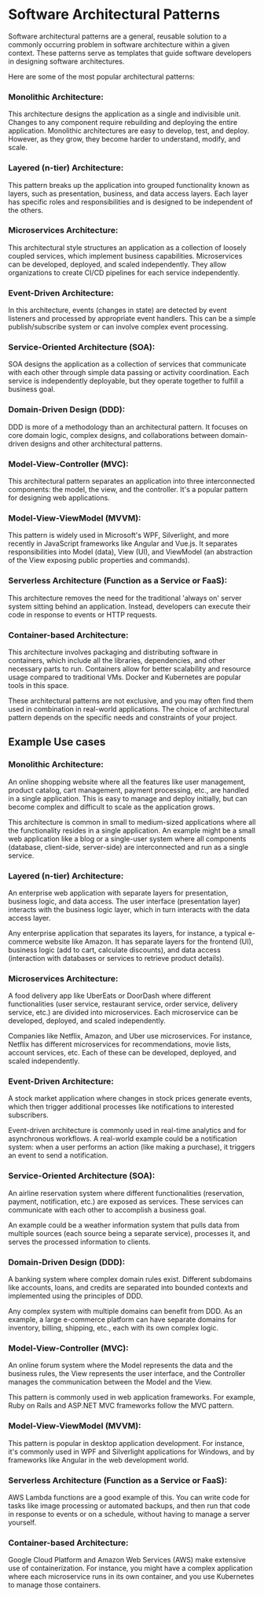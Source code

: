# Software Architectural Patterns
Software architectural patterns are a general, reusable solution to a commonly occurring problem in software architecture within a given context. These patterns serve as templates that guide software developers in designing software architectures.

Here are some of the most popular architectural patterns:

### **Monolithic Architecture:** 
This architecture designs the application as a single and indivisible unit. Changes to any component require rebuilding and deploying the entire application. Monolithic architectures are easy to develop, test, and deploy. However, as they grow, they become harder to understand, modify, and scale.

### **Layered (n-tier) Architecture:** 
This pattern breaks up the application into grouped functionality known as layers, such as presentation, business, and data access layers. Each layer has specific roles and responsibilities and is designed to be independent of the others.

### **Microservices Architecture:** 
This architectural style structures an application as a collection of loosely coupled services, which implement business capabilities. Microservices can be developed, deployed, and scaled independently. They allow organizations to create CI/CD pipelines for each service independently.

### **Event-Driven Architecture:** 
In this architecture, events (changes in state) are detected by event listeners and processed by appropriate event handlers. This can be a simple publish/subscribe system or can involve complex event processing.

### **Service-Oriented Architecture (SOA):** 
SOA designs the application as a collection of services that communicate with each other through simple data passing or activity coordination. Each service is independently deployable, but they operate together to fulfill a business goal.

### **Domain-Driven Design (DDD):** 
DDD is more of a methodology than an architectural pattern. It focuses on core domain logic, complex designs, and collaborations between domain-driven designs and other architectural patterns.

### **Model-View-Controller (MVC):** 
This architectural pattern separates an application into three interconnected components: the model, the view, and the controller. It's a popular pattern for designing web applications.

### **Model-View-ViewModel (MVVM):** 
This pattern is widely used in Microsoft's WPF, Silverlight, and more recently in JavaScript frameworks like Angular and Vue.js. It separates responsibilities into Model (data), View (UI), and ViewModel (an abstraction of the View exposing public properties and commands).

### **Serverless Architecture (Function as a Service or FaaS):** 
This architecture removes the need for the traditional 'always on' server system sitting behind an application. Instead, developers can execute their code in response to events or HTTP requests.

### **Container-based Architecture:** 
This architecture involves packaging and distributing software in containers, which include all the libraries, dependencies, and other necessary parts to run. Containers allow for better scalability and resource usage compared to traditional VMs. Docker and Kubernetes are popular tools in this space.

These architectural patterns are not exclusive, and you may often find them used in combination in real-world applications. The choice of architectural pattern depends on the specific needs and constraints of your project.

## Example Use cases

### **Monolithic Architecture:** 
An online shopping website where all the features like user management, product catalog, cart management, payment processing, etc., are handled in a single application. This is easy to manage and deploy initially, but can become complex and difficult to scale as the application grows.

This architecture is common in small to medium-sized applications where all the functionality resides in a single application. An example might be a small web application like a blog or a single-user system where all components (database, client-side, server-side) are interconnected and run as a single service.

### **Layered (n-tier) Architecture:** 
An enterprise web application with separate layers for presentation, business logic, and data access. The user interface (presentation layer) interacts with the business logic layer, which in turn interacts with the data access layer.

Any enterprise application that separates its layers, for instance, a typical e-commerce website like Amazon. It has separate layers for the frontend (UI), business logic (add to cart, calculate discounts), and data access (interaction with databases or services to retrieve product details).

### **Microservices Architecture:** 
A food delivery app like UberEats or DoorDash where different functionalities (user service, restaurant service, order service, delivery service, etc.) are divided into microservices. Each microservice can be developed, deployed, and scaled independently.

Companies like Netflix, Amazon, and Uber use microservices. For instance, Netflix has different microservices for recommendations, movie lists, account services, etc. Each of these can be developed, deployed, and scaled independently.

### **Event-Driven Architecture:** 
A stock market application where changes in stock prices generate events, which then trigger additional processes like notifications to interested subscribers.

Event-driven architecture is commonly used in real-time analytics and for asynchronous workflows. A real-world example could be a notification system: when a user performs an action (like making a purchase), it triggers an event to send a notification.

### **Service-Oriented Architecture (SOA):** 
An airline reservation system where different functionalities (reservation, payment, notification, etc.) are exposed as services. These services can communicate with each other to accomplish a business goal.

An example could be a weather information system that pulls data from multiple sources (each source being a separate service), processes it, and serves the processed information to clients.

### **Domain-Driven Design (DDD):** 
A banking system where complex domain rules exist. Different subdomains like accounts, loans, and credits are separated into bounded contexts and implemented using the principles of DDD.

Any complex system with multiple domains can benefit from DDD. As an example, a large e-commerce platform can have separate domains for inventory, billing, shipping, etc., each with its own complex logic.

### **Model-View-Controller (MVC):** 
An online forum system where the Model represents the data and the business rules, the View represents the user interface, and the Controller manages the communication between the Model and the View.

This pattern is commonly used in web application frameworks. For example, Ruby on Rails and ASP.NET MVC frameworks follow the MVC pattern.

### **Model-View-ViewModel (MVVM):** 
This pattern is popular in desktop application development. For instance, it's commonly used in WPF and Silverlight applications for Windows, and by frameworks like Angular in the web development world.

### **Serverless Architecture (Function as a Service or FaaS):** 
AWS Lambda functions are a good example of this. You can write code for tasks like image processing or automated backups, and then run that code in response to events or on a schedule, without having to manage a server yourself.

### **Container-based Architecture:**
Google Cloud Platform and Amazon Web Services (AWS) make extensive use of containerization. For instance, you might have a complex application where each microservice runs in its own container, and you use Kubernetes to manage those containers.